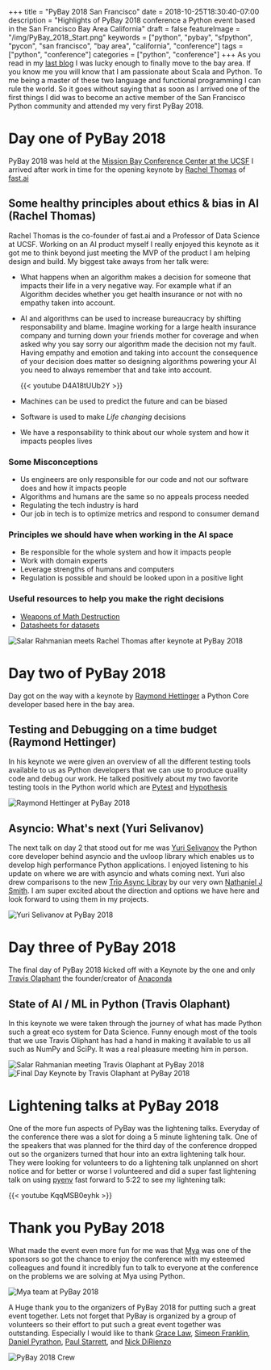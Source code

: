 +++
title = "PyBay 2018 San Francisco"
date = 2018-10-25T18:30:40-07:00
description = "Highlights of PyBay 2018 conference a Python event based in the San Francisco Bay Area California"
draft = false
featureImage = "/img/PyBay_2018_Start.png"
keywords = ["python", "pybay", "sfpython", "pycon", "san francisco", "bay area", "california", "conference"]
tags = ["python", "conference"]
categories = ["python", "conference"]
+++
As you read in my [last blog](https://www.softinio.com/post/life-changes-and-announcing-sfbayareatech/)
I was lucky enough to finally move to the bay area. If you know me you will
know that I am passionate about Scala and Python. To me being a master of these
two language and functional programming I can rule the world. So it goes
without saying that as soon as I arrived one of the first things I did was to
become an active member of the San Francisco Python community and attended my very
first PyBay 2018.

# Day one of PyBay 2018 #
PyBay 2018 was held at the [Mission Bay Conference Center at the UCSF](http://www.acc-missionbayconferencecenter.com/) I arrived after work in time for the opening keynote by [Rachel Thomas](https://www.linkedin.com/in/rachel-thomas-942a7923/) of [fast.ai](http://course.fast.ai/index.html)

## Some healthy principles about ethics & bias in AI (Rachel Thomas)

Rachel Thomas is the co-founder of fast.ai and a Professor of Data Science at
UCSF. Working on an AI product myself I really enjoyed this keynote as it got
me to think beyond just meeting the MVP of the product I am helping design and
build. My biggest take aways from her talk were:

- What happens when an algorithm makes a decision for someone that impacts
  their life in a very negative way. For example what if an Algorithm decides
  whether you get health insurance or not with no empathy taken into account.

- AI and algorithms can be used to increase bureaucracy by shifting
  responsability and blame. Imagine working for a large health insurance
  company and turning down your friends mother for coverage and when asked why
  you say sorry our algorithm made the decision not my fault. Having empathy
  and emotion and taking into account the consequence of your decision does
  matter so designing algorithms powering your AI you need to always remember
  that and take into account.

  {{< youtube D4A18tUUb2Y >}}

- Machines can be used to predict the future and can be biased
- Software is used to make *Life changing* decisions
- We have a responsability to think about our whole system and how it impacts peoples lives

### Some Misconceptions

- Us engineers are only responsible for our code and not our software does and how it impacts people
- Algorithms and humans are the same so no appeals process needed
- Regulating the tech industry is hard
- Our job in tech is to optimize metrics and respond to consumer demand

### Principles we should have when working in the AI space

- Be responsible for the whole system and how it impacts people
- Work with domain experts
- Leverage strengths of humans and computers
- Regulation is possible and should be looked upon in a positive light

### Useful resources to help you make the right decisions
- [Weapons of Math Destruction](https://www.amazon.com/Weapons-Math-Destruction-Increases-Inequality/dp/0553418831)
- [Datasheets for datasets](https://arxiv.org/abs/1803.09010)

![Salar Rahmanian meets Rachel Thomas after keynote at PyBay 2018](/img/Rachel_Thomas_PyBay_2018.png)

# Day two of PyBay 2018
Day got on the way with a keynote by [Raymond Hettinger](https://twitter.com/raymondh) a Python Core developer based here in the bay area. 

## Testing and Debugging on a time budget (Raymond Hettinger)

In his keynote we were given an overview of all the different testing tools available to us as Python developers that we can use to produce quality code and debug our work. He talked positively about my two favorite testing tools in the Python world which are [Pytest](https://docs.pytest.org/en/latest/) and [Hypothesis](https://hypothesis.readthedocs.io/en/latest/)

![Raymond Hettinger at PyBay 2018](/img/Raymond_Hettinger_PyBay_2018.jpg)

## Asyncio: What's next (Yuri Selivanov)

The next talk on day 2 that stood out for me was [Yuri Selivanov](https://www.linkedin.com/in/yselivanov/) the Python core developer behind asyncio and the uvloop library which enables us to develop high performance Python applications. I enjoyed listening to his update on where we are with asyncio and whats coming next. Yuri also drew comparisons to the new [Trio Async Libray](https://github.com/python-trio/trio) by our very own [Nathaniel J Smith](https://vorpus.org/). I am super excited about the direction and options we have here and look forward to using them in my projects. 

![Yuri Selivanov at PyBay 2018](/img/Yuri_Selivanov_PyBay_2018.jpg)

# Day three of PyBay 2018
The final day of PyBay 2018 kicked off with a Keynote by the one and only [Travis Olaphant](https://www.linkedin.com/in/teoliphant/) the founder/creator of [Anaconda](https://www.anaconda.com/)

## State of AI / ML in Python (Travis Olaphant)

In this keynote we were taken through the journey of what has made Python such a great eco system for Data Science. Funny enough most of the tools that we use Travis Oliphant has had a hand in making it available to us all such as NumPy and SciPy. It was a real pleasure meeting him in person.

![Salar Rahmanian meeting Travis Olaphant at PyBay 2018](/img/Travis_Olaphant_PyBay_2018.jpg)
![Final Day Keynote by Travis Olaphant at PyBay 2018](/img/Travis_Olaphant_Keynote_PyBay2018.JPG)

# Lightening talks at PyBay 2018
One of the more fun aspects of PyBay was the lightening talks. Everyday of the conference there was a slot for doing a 5 minute lightening talk. One of the speakers that was planned for the third day of the conference dropped out so the organizers turned that hour into an extra lightening talk hour. They were looking for volunteers to do a lightening talk unplanned on short notice and for better or worse I volunteered and did a super fast lightening talk on using [pyenv](https://www.softinio.com/post/using-pyenv-for-python-projects/) fast forward to 5:22 to see my lightening talk:

{{< youtube KqqMSB0eyhk >}}

# Thank you PyBay 2018
What made the event even more fun for me was that [Mya](https://hiremya.com/) was one of the sponsors so got the chance to enjoy the conference with my esteemed colleagues and found it incredibly fun to talk to everyone at the conference on the problems we are solving at Mya using Python.

![Mya team at PyBay 2018](/img/Mya_team_PyBay_2018.jpg)

A Huge thank you to the organizers of PyBay 2018 for putting such a great event together. Lets not forget that PyBay is organized by a group of volunteers so their effort to put such a great event together was outstanding. Especially I would like to thank [Grace Law](https://www.linkedin.com/in/gracelaw1972/), [Simeon Franklin](https://www.linkedin.com/in/simeonfranklin/), [Daniel Pyrathon](https://www.linkedin.com/in/danielpyrathon/), [Paul Starrett](https://www.linkedin.com/in/paul-starrett-esq-ll-m-cfe-ence-251325/), and [Nick DiRienzo](https://www.linkedin.com/in/nickdirienzo/)

![PyBay 2018 Crew](/img/PyBay2018Crew.jpeg)
